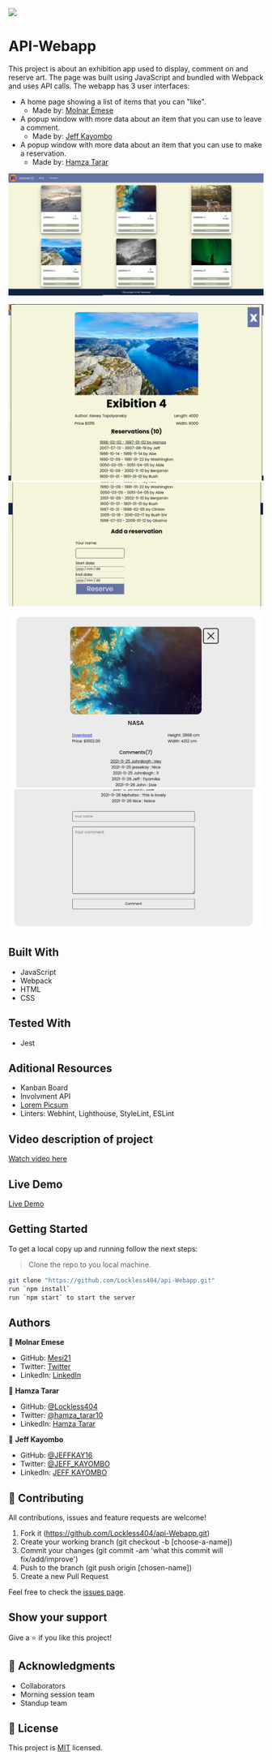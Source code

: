 ![](https://img.shields.io/badge/Microverse-blueviolet)

# API-Webapp

This project is about an exhibition app used to display, comment on and reserve art. The page was built using JavaScript and bundled with Webpack and uses API calls. The webapp has 3 user interfaces:
  - A home page showing a list of items that you can "like".
    * Made by: [Molnar Emese](https://github.com/Mesi21)
  - A popup window with more data about an item that you can use to leave a comment.
    * Made by: [Jeff Kayombo](https://github.com/JEFFKAY16)
  - A popup window with more data about an item that you can use to make a reservation.
    * Made by: [Hamza Tarar](https://github.com/Lockless404)

![Homepage Screenshot](./webApiHome.png)

![Reservation Popup Screenshot 1](./webApiRes1.png)
![Reservation Popup Screenshot 2](./webApiRes2.png)

![Comment Popup Screenshot 1](./webApiCom1.png)
![Comment Popup Screenshot 2](./webApiCom2.png)

## Built With

* JavaScript
* Webpack
* HTML
* CSS

## Tested With

* Jest

## Aditional Resources

* Kanban Board
* Involvment API
* [Lorem Picsum](https://picsum.photos) 
* Linters: Webhint, Lighthouse, StyleLint, ESLint

## Video description of project

[Watch video here](https://drive.google.com/file/d/10Df8piuumCMcRFjah8a-kHuLXsJZMg8w/view?usp=sharing)

## Live Demo

[Live Demo](https://cocky-shockley-f14242.netlify.app/)


## Getting Started

To get a local copy up and running follow the next steps:
> Clone the repo to you local machine.
```bash
git clone "https://github.com/Lockless404/api-Webapp.git"
run `npm install`
run `npm start` to start the server
```

## Authors

👤 **Molnar Emese**
 
  - GitHub: [Mesi21](https://github.com/Mesi21)
  - Twitter: [Twitter](https://twitter.com/buksimesi21) 
  - LinkedIn: [LinkedIn](https://www.linkedin.com/in/emesemesimolnar/)

👤 **Hamza Tarar**

  - GitHub: [@Lockless404](https://github.com/Lockless404)
  - Twitter: [@hamza_tarar10](https://twitter.com/hamza_tarar10)
  - LinkedIn: [Hamza Tarar](https://www.linkedin.com/in/hamza-tarar-639685216/)

👤 **Jeff Kayombo**

  - GitHub: [@JEFFKAY16](https://github.com/JEFFKAY16)
  - Twitter: [@JEFF_KAYOMBO](https://twitter.com/jeff_kayombo)
  - LinkedIn: [JEFF KAYOMBO](https://www.linkedin.com/in/jeff-kayombo-aa9758174/)

## 🤝 Contributing

All contributions, issues and feature requests are welcome!

1. Fork it (https://github.com/Lockless404/api-Webapp.git)
2. Create your working branch (git checkout -b [choose-a-name])
3. Commit your changes (git commit -am 'what this commit will fix/add/improve')
4. Push to the branch (git push origin [chosen-name])
5. Create a new Pull Request

Feel free to check the [issues page](../../issues/).

## Show your support

Give a ⭐️ if you like this project!

## :wave: Acknowledgments

* Collaborators
* Morning session team
* Standup team

## 📝 License

This project is [MIT](./MIT.md) licensed.
